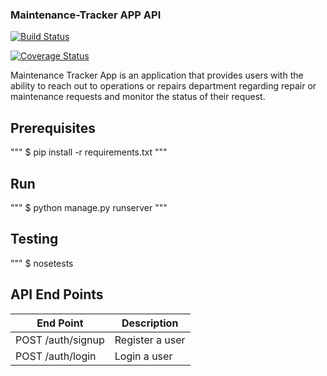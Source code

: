 ### Maintenance-Tracker APP API

[![Build Status](https://travis-ci.org/AGMETEOR/mt-trackr.svg?branch=develop)](https://travis-ci.org/AGMETEOR/mt-trackr)

[![Coverage Status](https://coveralls.io/repos/github/AGMETEOR/mt-trackr/badge.svg?branch=develop)](https://coveralls.io/github/AGMETEOR/mt-trackr?branch=develop)



Maintenance Tracker App is an application that provides users with the ability to reach out to operations or repairs department regarding repair or maintenance requests and monitor the status of their request.

## Prerequisites
""" $ pip install -r requirements.txt """

## Run

""" $ python manage.py runserver """

## Testing
""" $ nosetests

## API End Points

| End Point  | Description |
| ------------- | ------------- |
| POST /auth/signup  | Register a user  |
| POST /auth/login  | Login a user  |

